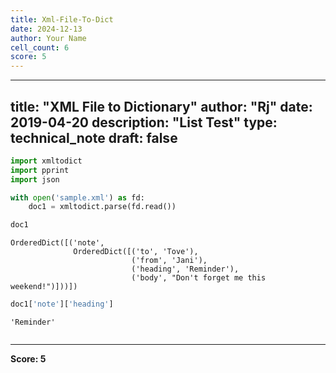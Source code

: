```yaml
---
title: Xml-File-To-Dict
date: 2024-12-13
author: Your Name
cell_count: 6
score: 5
---
```


---
title: "XML File to Dictionary"
author: "Rj"
date: 2019-04-20
description: "List Test"
type: technical_note
draft: false
---

```python
import xmltodict
import pprint
import json
```


```python
with open('sample.xml') as fd:
    doc1 = xmltodict.parse(fd.read())
```


```python
doc1
```




    OrderedDict([('note',
                  OrderedDict([('to', 'Tove'),
                               ('from', 'Jani'),
                               ('heading', 'Reminder'),
                               ('body', "Don't forget me this weekend!")]))])




```python
doc1['note']['heading']
```




    'Reminder'




```python

```


---
**Score: 5**